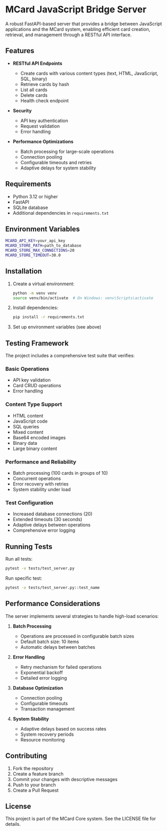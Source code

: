 # MCard JavaScript Bridge Server

A robust FastAPI-based server that provides a bridge between JavaScript applications and the MCard system, enabling efficient card creation, retrieval, and management through a RESTful API interface.

## Features

- **RESTful API Endpoints**
  - Create cards with various content types (text, HTML, JavaScript, SQL, binary)
  - Retrieve cards by hash
  - List all cards
  - Delete cards
  - Health check endpoint

- **Security**
  - API key authentication
  - Request validation
  - Error handling

- **Performance Optimizations**
  - Batch processing for large-scale operations
  - Connection pooling
  - Configurable timeouts and retries
  - Adaptive delays for system stability

## Requirements

- Python 3.12 or higher
- FastAPI
- SQLite database
- Additional dependencies in `requirements.txt`

## Environment Variables

```bash
MCARD_API_KEY=your_api_key
MCARD_STORE_PATH=path_to_database
MCARD_STORE_MAX_CONNECTIONS=20
MCARD_STORE_TIMEOUT=30.0
```

## Installation

1. Create a virtual environment:
   ```bash
   python -m venv venv
   source venv/bin/activate  # On Windows: venv\Scripts\activate
   ```

2. Install dependencies:
   ```bash
   pip install -r requirements.txt
   ```

3. Set up environment variables (see above)

## Testing Framework

The project includes a comprehensive test suite that verifies:

### Basic Operations
- API key validation
- Card CRUD operations
- Error handling

### Content Type Support
- HTML content
- JavaScript code
- SQL queries
- Mixed content
- Base64 encoded images
- Binary data
- Large binary content

### Performance and Reliability
- Batch processing (100 cards in groups of 10)
- Concurrent operations
- Error recovery with retries
- System stability under load

### Test Configuration
- Increased database connections (20)
- Extended timeouts (30 seconds)
- Adaptive delays between operations
- Comprehensive error logging

## Running Tests

Run all tests:
```bash
pytest -v tests/test_server.py
```

Run specific test:
```bash
pytest -v tests/test_server.py::test_name
```

## Performance Considerations

The server implements several strategies to handle high-load scenarios:

1. **Batch Processing**
   - Operations are processed in configurable batch sizes
   - Default batch size: 10 items
   - Automatic delays between batches

2. **Error Handling**
   - Retry mechanism for failed operations
   - Exponential backoff
   - Detailed error logging

3. **Database Optimization**
   - Connection pooling
   - Configurable timeouts
   - Transaction management

4. **System Stability**
   - Adaptive delays based on success rates
   - System recovery periods
   - Resource monitoring

## Contributing

1. Fork the repository
2. Create a feature branch
3. Commit your changes with descriptive messages
4. Push to your branch
5. Create a Pull Request

## License

This project is part of the MCard Core system. See the LICENSE file for details.
